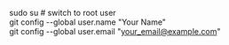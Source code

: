 sudo su   # switch to root user </br>
git config --global user.name "Your Name"</br>
git config --global user.email "your_email@example.com"</br>
